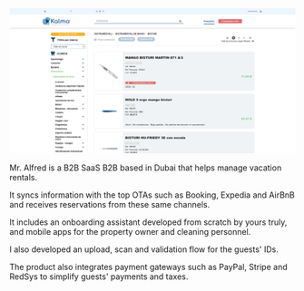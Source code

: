 ![Kalma marketplace](/content/projects/kalma-mp.jpg)

Mr. Alfred is a B2B SaaS B2B based in Dubai that helps manage vacation rentals.

It syncs information with the top OTAs such as Booking, Expedia and AirBnB and receives reservations from these same channels.

It includes an onboarding assistant developed from scratch by yours truly, and mobile apps for the property owner and cleaning personnel.

I also developed an upload, scan and validation flow for the guests' IDs.

The product also integrates payment gateways such as PayPal, Stripe and RedSys to simplify guests' payments and taxes.
